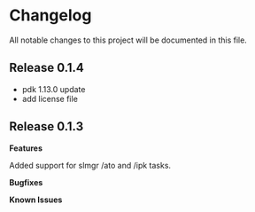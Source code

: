 # Changelog

All notable changes to this project will be documented in this file.

## Release 0.1.4
- pdk 1.13.0 update
- add license file

## Release 0.1.3

**Features**

Added support for slmgr /ato and /ipk tasks.

**Bugfixes**

**Known Issues**
